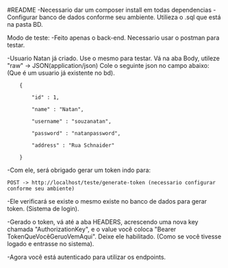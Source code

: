 #README
-Necessario dar um composer install em todas dependencias
-Configurar banco de dados conforme seu ambiente. Utilieza o .sql que está na pasta BD.

Modo de teste:
-Feito apenas o back-end. Necessario usar o postman para testar. 

-Usuario Natan já criado. Use o mesmo para testar. Vá na aba Body, utileze "raw" -> JSON(application/json)
Cole o seguinte json no campo abaixo: (Que é um usuario já existente no bd).

		{

			"id" : 1,

			"name" : "Natan",

			"username" : "souzanatan",

			"password" : "natanpassword",

			"address" : "Rua Schnaider"

		}

-Com ele, será obrigado gerar um token indo para:

	POST -> http://localhost/teste/generate-token (necessario configurar conforme seu ambiente)

-Ele verificará se existe o mesmo existe no banco de dados para gerar token. (Sistema de login).

-Gerado o token, vá até a aba HEADERS, acrescendo uma nova key chamada "AuthorizationKey", e o value você coloca "Bearer TokenQueVocêGeruoVemAqui". Deixe ele habilitado. (Como se você tivesse logado e entrasse no sistema).

-Agora você está autenticado para utilizar os endpoints. 